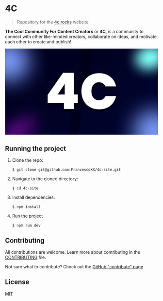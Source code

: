 # 4C

> Repository for the [4c.rocks](https://www.4c.rocks/) website.

**The Cool Community For Content Creators** or **4C**, is a community to connect with other like-minded creators, collaborate on ideas, and motivate each other to create and publish!

<img src='./mediakit/4c_banner.jpg' alt='4C logo'>

## Running the project

1.  Clone the repo:

    ```console
    $ git clone git@github.com:FrancescoXX/4c-site.git
    ```

2.  Navigate to the cloned directory:

    ```console
    $ cd 4c-site
    ```

3.  Install dependencies:

    ```console
    $ npm install
    ```

4.  Run the project

    ```console
    $ npm run dev
    ```

## Contributing

All contributions are welcome. Learn more about contributing in the [CONTRIBUTING](./CONTRIBUTING.md) file.

Not sure what to contribute? Check out the [GitHub "contribute" page](https://github.com/FrancescoXX/4c-site/contribute)

## License

[MIT](./LICENSE)
